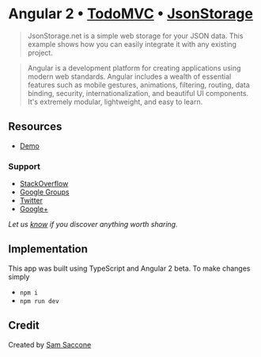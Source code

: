 # Angular 2 • [TodoMVC](http://todomvc.com) • [JsonStorage](https://jsonstorage.net)

> JsonStorage.net is a simple web storage for your JSON data. This example shows how you can easily integrate it with any existing project.

> Angular is a development platform for creating applications using modern web standards. Angular includes a wealth of essential features such as mobile gestures, animations, filtering, routing, data binding, security, internationalization, and beautiful UI components. It's extremely modular, lightweight, and easy to learn.

## Resources

- [Demo](https://todomvc-jsonstorage.azurewebsites.net/)

### Support

- [StackOverflow](http://stackoverflow.com/questions/tagged/angular2)
- [Google Groups](https://groups.google.com/forum/#!forum/angular)
- [Twitter](http://twitter.com/angularjs)
- [Google+](https://plus.sandbox.google.com/+AngularJS/posts)

*Let us [know](https://github.com/tastejs/todomvc/issues) if you discover anything worth sharing.*

## Implementation

This app was built using TypeScript and Angular 2 beta. To make changes simply

* `npm i`
* `npm run dev`

## Credit

Created by [Sam Saccone](http://github.com/samccone)
